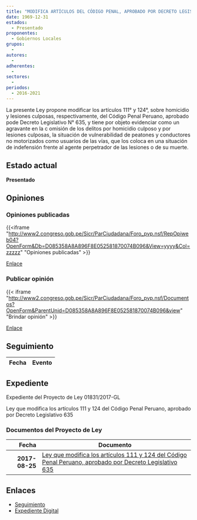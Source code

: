 ```yaml
---
title: "MODIFICA ARTÍCULOS DEL CÓDIGO PENAL, APROBADO POR DECRETO LEGISLATIVO 635"
date: 1969-12-31
estados: 
  - Presentado
proponentes: 
  - Gobiernos Locales
grupos: 
  - 
autores: 
  - 
adherentes: 
  - 
sectores: 
  - 
periodos: 
  - 2016-2021
---
```


La presente Ley propone modificar los artículos 111° y 124°, sobre homicidio y lesiones culposas, respectivamente, del Código Penal Peruano, aprobado pode Decreto Legislativo N° 635, y tiene por objeto evidenciar como un agravante en la c omisión de los delitos por homicidio culposo y por lesiones culposas, la situación de vulnerabilidad de peatones y conductores no motorizados como usuarios de las vías, que los coloca en una situación de indefensión frente al agente perpetrador de las lesiones o de su muerte.


## Estado actual

**Presentado**

## Opiniones

### Opiniones publicadas

{{<iframe "http://www2.congreso.gob.pe/Sicr/ParCiudadana/Foro_pvp.nsf/RepOpiweb04?OpenForm&Db=D085358A8A896F8E052581870074B096&View=yyyy&Col=zzzzz" "Opiniones publicadas" >}}

[Enlace](http://www2.congreso.gob.pe/Sicr/ParCiudadana/Foro_pvp.nsf/RepOpiweb04?OpenForm&Db=D085358A8A896F8E052581870074B096&View=yyyy&Col=zzzzz)
### Publicar opinión

{{< iframe "http://www2.congreso.gob.pe/Sicr/ParCiudadana/Foro_pvp.nsf/Documentos?OpenForm&ParentUnid=D085358A8A896F8E052581870074B096&view" "Brindar opinión" >}}

[Enlace](http://www2.congreso.gob.pe/Sicr/ParCiudadana/Foro_pvp.nsf/Documentos?OpenForm&ParentUnid=D085358A8A896F8E052581870074B096&view)

## Seguimiento

| Fecha | Evento |
|------:|--------|


## Expediente

Expediente del Proyecto de Ley 01831/2017-GL

Ley que modifica los artículos 111 y 124 del Código Penal Peruano, aprobado por Decreto Legislativo 635


### Documentos del Proyecto de Ley

| Fecha | Documento |
|------:|--------|
| **2017-08-25** | [Ley que modifica los artículos 111 y 124 del Código Penal Peruano, aprobado por Decreto Legislativo 635](http://www.leyes.congreso.gob.pe/Documentos/2016_2021/Proyectos_de_Ley_y_de_Resoluciones_Legislativas/PL0183120170825.pdf) |

## Enlaces 

- [Seguimiento](http://www2.congreso.gob.pe/Sicr/TraDocEstProc/CLProLey2016.nsf/f7fff46988ca05b1052578e100829cc7/c92899218ebdabc605258187006e98c1?OpenDocument)
- [Expediente Digital](http://www2.congreso.gob.pe/Sicr/TraDocEstProc/CLProLey2016.nsf/f7fff46988ca05b1052578e100829cc7/c92899218ebdabc605258187006e98c1?OpenDocument&Click=05257FB7005EB655.eb71d0cf91d8294e05256cdf006b5706/$Body/0.1C6C)
